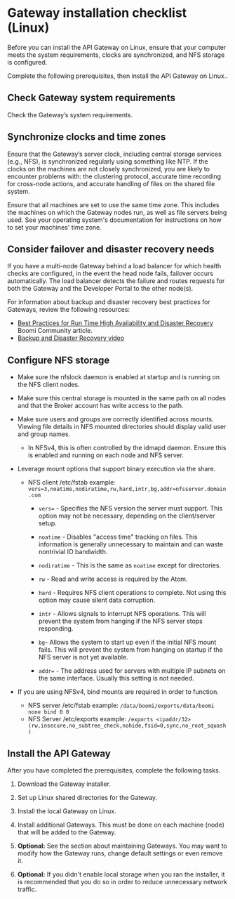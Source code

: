 # Gateway installation checklist \(Linux\) 

<head>
  <meta name="guidename" content="API Management"/>
  <meta name="context" content="GUID-1236d6e8-d9fc-4176-a70d-42e93ab1d486"/>
</head>


Before you can install the API Gateway on Linux, ensure that your computer meets the system requirements, clocks are synchronized, and NFS storage is configured.

Complete the following prerequisites, then install the API Gateway on Linux..

## Check Gateway system requirements 

Check the Gateway’s system requirements.


## Synchronize clocks and time zones 

Ensure that the Gateway’s server clock, including central storage services (e.g., NFS), is synchronized regularly using something like NTP. If the clocks on the machines are not closely synchronized, you are likely to encounter problems with: the clustering protocol, accurate time recording for cross-node actions, and accurate handling of files on the shared file system.

Ensure that all machines are set to use the same time zone. This includes the machines on which the Gateway nodes run, as well as file servers being used. See your operating system's documentation for instructions on how to set your machines' time zone.

## Consider failover and disaster recovery needs 

If you have a multi-node Gateway behind a load balancer for which health checks are configured, in the event the head node fails, failover occurs automatically. The load balancer detects the failure and routes requests for both the Gateway and the Developer Portal to the other node(s).

For information about backup and disaster recovery best practices for Gateways, review the following resources:

-   [Best Practices for Run Time High Availability and Disaster Recovery](https://community.boomi.com/s/article/bestpracticesforruntimehighavailabilityanddisasterrecovery) Boomi Community article.
-   [Backup and Disaster Recovery video](https://www.youtube.com/watch?v=lHayf1HMLW8&feature=youtu.be)

## Configure NFS storage 

-   Make sure the nfslock daemon is enabled at startup and is running on the NFS client nodes.

-   Make sure this central storage is mounted in the same path on all nodes and that the Broker account has write access to the path.

-   Make sure users and groups are correctly identified across mounts. Viewing file details in NFS mounted directories should display valid user and group names.

    -   In NFSv4, this is often controlled by the idmapd daemon. Ensure this is enabled and running on each node and NFS server.

-   Leverage mount options that support binary execution via the share.

    -   NFS client /etc/fstab example: `vers=3,noatime,nodiratime,rw,hard,intr,bg,addr=nfsserver.domain.com`

        -   `vers=` - Specifies the NFS version the server must support. This option may not be necessary, depending on the client/server setup.

        -   `noatime` - Disables "access time" tracking on files. This information is generally unnecessary to maintain and can waste nontrivial IO bandwidth.

        -   `nodiratime` - This is the same as `noatime` except for directories.

        -   `rw` - Read and write access is required by the Atom.

        -   `hard` - Requires NFS client operations to complete. Not using this option may cause silent data corruption.

        -   `intr` - Allows signals to interrupt NFS operations. This will prevent the system from hanging if the NFS server stops responding.

        -   `bg`- Allows the system to start up even if the initial NFS mount fails. This will prevent the system from hanging on startup if the NFS server is not yet available.

        -   `addr=` - The address used for servers with multiple IP subnets on the same interface. Usually this setting is not needed.

-   If you are using NFSv4, bind mounts are required in order to function.
    -   NFS server /etc/fstab example: `/data/boomi/exports/data/boomi none bind 0 0`
    -   NFS Server /etc/exports example: `/exports <ipaddr/32>(rw,insecure,no_subtree_check,nohide,fsid=0,sync,no_root_squash)`

## Install the API Gateway 

After you have completed the prerequisites, complete the following tasks.

1.  Download the Gateway installer.

2.  Set up Linux shared directories for the Gateway.

3.  Install the local Gateway on Linux.

4.  Install additional Gateways. This must be done on each machine \(node\) that will be added to the Gateway.

5.  **Optional:** See the section about maintaining Gateways. You may want to modify how the Gateway runs, change default settings or even remove it.

6.  **Optional:** If you didn't enable local storage when you ran the installer, it is recommended that you do so in order to reduce unnecessary network traffic.
